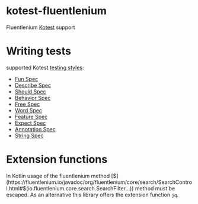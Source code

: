 kotest-fluentlenium
===================

Fluentlenium [Kotest](https://kotest.io/) support

# Writing tests

supported Kotest [testing styles](https://kotest.io/docs/framework/testing-styles.html):

* [Fun Spec](./src/test/kotlin/org/fluentlenium/adapter/kotest/funspec/ExampleFunSpec.kt)
* [Describe Spec](./src/test/kotlin/org/fluentlenium/adapter/kotest/describespec/ExampleDescribeSpec.kt)
* [Should Spec](./src/test/kotlin/org/fluentlenium/adapter/kotest/shouldspec/ExampleShouldSpec.kt)
* [Behavior Spec](./src/test/kotlin/org/fluentlenium/adapter/kotest/behaviorspec/ExampleBehaviorSpec.kt)
* [Free Spec](./src/test/kotlin/org/fluentlenium/adapter/kotest/freespec/ExampleFreeSpec.kt)
* [Word Spec](./src/test/kotlin/org/fluentlenium/adapter/kotest/wordspec/ExampleWordSpec.kt)
* [Feature Spec](./src/test/kotlin/org/fluentlenium/adapter/kotest/featurespec/ExampleFeatureSpec.kt)
* [Expect Spec](./src/test/kotlin/org/fluentlenium/adapter/kotest/expectspec/ExampleExpectSpec.kt)
* [Annotation Spec](./src/test/kotlin/org/fluentlenium/adapter/kotest/annotationspec/ExampleAnnotationSpec.kt)
* [String Spec](./src/test/kotlin/org/fluentlenium/adapter/kotest/stringspec/ExampleStringSpec.kt)

# Extension functions

In Kotlin usage of the fluentlenium method [$](https://fluentlenium.io/javadoc/org/fluentlenium/core/search/SearchControl.html#$(io.fluentlenium.core.search.SearchFilter...)) method
must be escaped. As an alternative this library offers the extension function `jq`.
